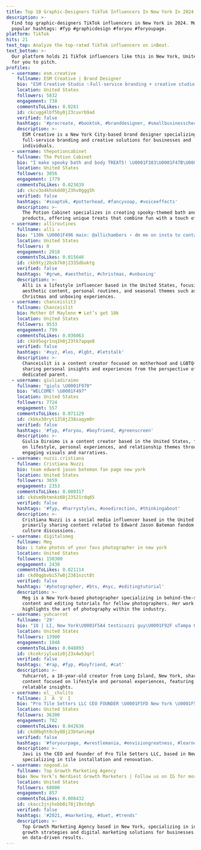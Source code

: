 ```yaml
---
title: Top 10 Graphic-Designers TikTok Influencers In New York In 2024
description: >-
  Find top graphic-designers TikTok influencers in New York in 2024. Most
  popular hashtags: #fyp #graphicdesign #foryou #foryoupage.
platform: TikTok
hits: 21
text_top: Analyze the top-rated TikTok influencers on inBeat.
text_bottom: >-
  Our platform holds 21 TikTok influencers like this in New York, United States
  for you to pitch.
profiles:
  - username: esm.creative
    fullname: ESM Creative | Brand Designer
    bio: "ESM Creative Studio ✨Full-service branding + creative studio \U0001F4CDNew York City"
    location: United States
    followers: 5832
    engagement: 738
    commentsToLikes: 0.0281
    id: ckcugg4lbf5by0j23cuvrb9ad
    verified: false
    hashtags: '#procreate, #booktok, #branddesigner, #smallbusinesscheck'
    description: >-
      ESM Creative is a New York City-based brand designer specializing in
      full-service branding and creative solutions for businesses and
      individuals.
  - username: thepotioncabinet
    fullname: The Potion Cabinet
    bio: "I make spooky bath and body TREATS! \U0001F383\U0001F47B\U0001F52E Use code TIKTOK for 10% off!"
    location: United States
    followers: 3056
    engagement: 1779
    commentsToLikes: 0.023639
    id: ckcv3o4khokdd0j23hv0ggg5h
    verified: false
    hashtags: '#soaptok, #potterhead, #fancysoap, #voiceeffects'
    description: >-
      The Potion Cabinet specializes in creating spooky-themed bath and body
      products, offering unique treats that combine fun with a touch of horror.
  - username: alliroutines
    fullname: alli ✰
    bio: "130k \U0001F496 main: @allichambers ⚡️ dm me on insta to contact me :)"
    location: United States
    followers: 0
    engagement: 2018
    commentsToLikes: 0.015646
    id: ckb9tyj2bsb7k0j2335dbuktg
    verified: false
    hashtags: '#grwm, #aesthetic, #christmas, #unboxing'
    description: >-
      Alli is a lifestyle influencer based in the United States, focusing on
      aesthetic content, personal routines, and seasonal themes such as
      Christmas and unboxing experiences.
  - username: chanceislit3
    fullname: Chanceislit
    bio: Mother Of Maylenn ♥️ Let’s get 10k
    location: United States
    followers: 9533
    engagement: 799
    commentsToLikes: 0.036063
    id: ckb95ogr1nq1h0j23tk7apqe8
    verified: false
    hashtags: '#xyz, #les, #lgbt, #letstalk'
    description: >-
      Chanceislit is a content creator focused on motherhood and LGBTQ+ themes,
      sharing personal insights and experiences from the perspective of a
      dedicated parent.
  - username: giuliadiraimo
    fullname: "giuls \U0001F970"
    bio: "WELCOME! \U0001F497"
    location: United States
    followers: 7724
    engagement: 557
    commentsToLikes: 0.071129
    id: ckbkx30ryt13l0j238saqym0r
    verified: false
    hashtags: '#fyp, #foryou, #boyfriend, #greenscreen'
    description: >-
      Giulia Diraimo is a content creator based in the United States, focusing
      on lifestyle, personal experiences, and relationship themes through
      engaging visuals and narratives.
  - username: nuzzi.cristiana
    fullname: Cristiana Nuzzi
    bio: team edward jason bateman fan page new york
    location: United States
    followers: 3659
    engagement: 2353
    commentsToLikes: 0.080317
    id: ckdsm9btmnkz60j23521rdq65
    verified: false
    hashtags: '#fyp, #harrystyles, #onedirection, #thinkingabout'
    description: >-
      Cristiana Nuzzi is a social media influencer based in the United States,
      primarily sharing content related to Edward Jason Bateman fandom and pop
      culture discussions.
  - username: digitalsmeg
    fullname: Meg
    bio: i take photos of your favs photographer in new york
    location: United States
    followers: 150300
    engagement: 2438
    commentsToLikes: 0.021114
    id: ckd0qgbvbi57w0j2381nzct8t
    verified: false
    hashtags: '#photographer, #bts, #nyc, #editingtutorial'
    description: >-
      Meg is a New York-based photographer specializing in behind-the-scenes
      content and editing tutorials for fellow photographers. Her work
      highlights the art of photography within the industry.
  - username: yuhcarrot
    fullname: '29'
    bio: "18 | LI, New York\U0001F5A4 testicuzzi guy\U0001F92F uTampa USE CODE “CARROT29” FOR $5 OFF\U0001F410"
    location: United States
    followers: 13900
    engagement: 1048
    commentsToLikes: 0.048893
    id: ckcekriylua1z0j23x4w53qrl
    verified: false
    hashtags: '#rap, #fyp, #boyfriend, #cat'
    description: >-
      Yuhcarrot, a 18-year-old creator from Long Island, New York, shares
      content focused on lifestyle and personal experiences, featuring humor and
      relatable insights.
  - username: el__chulito
    fullname: J  A  V  I
    bio: "Pro Tile Setters LLC CEO FOUNDER \U0001F5FD New York \U0001F5FD"
    location: United States
    followers: 36300
    engagement: 702
    commentsToLikes: 0.042636
    id: ckd0bght0cby80j23btwnimg4
    verified: false
    hashtags: '#foryourpage, #wrestlemania, #envisiongreatness, #learnontiktok'
    description: >-
      Javi is the CEO and founder of Pro Tile Setters LLC, based in New York,
      specializing in tile installation and renovation.
  - username: nogood.io
    fullname: Top Growth Marketing Agency
    bio: New York’s Nerdiest Growth Marketers | Follow us on IG for more
    location: United States
    followers: 68000
    engagement: 857
    commentsToLikes: 0.008432
    id: ckacc3jnjhxbb0i78j19xtdgh
    verified: false
    hashtags: '#2021, #marketing, #duet, #trends'
    description: >-
      Top Growth Marketing Agency based in New York, specializing in innovative
      growth strategies and digital marketing solutions for businesses. Focused
      on data-driven results.
---
```


